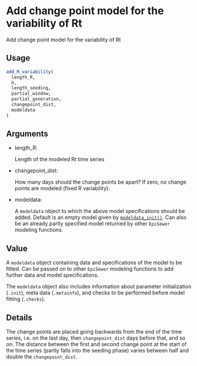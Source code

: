 # Add change point model for the variability of Rt

Add change point model for the variability of Rt

## Usage

``` r
add_R_variability(
  length_R,
  h,
  length_seeding,
  partial_window,
  partial_generation,
  changepoint_dist,
  modeldata
)
```

## Arguments

- length_R:

  Length of the modeled Rt time series

- changepoint_dist:

  How many days should the change points be apart? If zero, no change
  points are modeled (fixed R variability).

- modeldata:

  A `modeldata` object to which the above model specifications should be
  added. Default is an empty model given by
  [`modeldata_init()`](https://adrian-lison.github.io/EpiSewer/reference/modeldata_init.md).
  Can also be an already partly specified model returned by other
  `EpiSewer` modeling functions.

## Value

A `modeldata` object containing data and specifications of the model to
be fitted. Can be passed on to other `EpiSewer` modeling functions to
add further data and model specifications.

The `modeldata` object also includes information about parameter
initialization (`.init`), meta data (`.metainfo`), and checks to be
performed before model fitting (`.checks`).

## Details

The change points are placed going backwards from the end of the time
series, i.e. on the last day, then `changepoint_dist` days before that,
and so on. The distance between the first and second change point at the
start of the time series (partly falls into the seeding phase) varies
between half and double the `changepoint_dist`.

